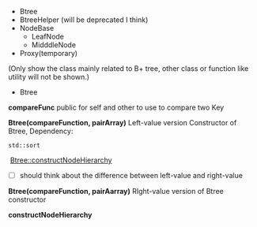 * Btree
* BtreeHelper (will be deprecated I think)
* NodeBase
  * LeafNode
  * MidddleNode
* Proxy(temporary)

(Only show the class mainly related to B+ tree, other class or function like utility will not be shown.)

* Btree

**compareFunc**
public for self and other to use to compare two Key

**Btree(compareFunction, pairArray)**
Left-value version Constructor of Btree, 
Dependency: 

	std::sort
​	<a href="#cnh">Btree::constructNodeHierarchy</a>	

- [ ] should think about the difference between left-value and right-value

**Btree(compareFunction, pairAarray)**
RIght-value version of Btree constructor

<span id="cnh"> **constructNodeHierarchy**</span>